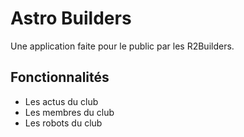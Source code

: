# Astro Builders
Une application faite pour le public par les R2Builders.

## Fonctionnalités
- Les actus du club
- Les membres du club
- Les robots du club




